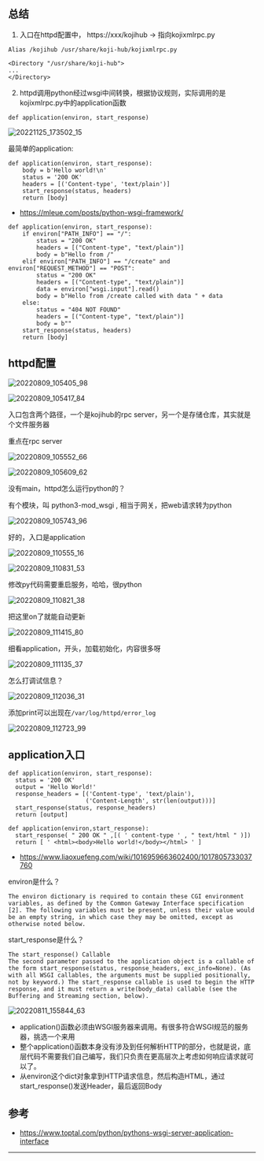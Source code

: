 



## 总结

1. 入口在httpd配置中， https://xxx/kojihub -> 指向kojixmlrpc.py

```
Alias /kojihub /usr/share/koji-hub/kojixmlrpc.py

<Directory "/usr/share/koji-hub">
...
</Directory>
```

2. httpd调用python经过wsgi中间转换，根据协议规则，实际调用的是kojixmlrpc.py中的application函数

```
def application(environ, start_response)
```

![20221125_173502_15](image/20221125_173502_15.png)

最简单的application:

```
def application(environ, start_response):
    body = b'Hello world!\n'
    status = '200 OK'
    headers = [('Content-type', 'text/plain')]
    start_response(status, headers)
    return [body]
```


* <https://mleue.com/posts/python-wsgi-framework/>

```
def application(environ, start_response):
	if environ["PATH_INFO"] == "/":
		status = "200 OK"
		headers = [("Content-type", "text/plain")]
		body = b"Hello from /"
	elif environ["PATH_INFO"] == "/create" and environ["REQUEST_METHOD"] == "POST":
		status = "200 OK"
		headers = [("Content-type", "text/plain")]
		data = environ["wsgi.input"].read()
		body = b"Hello from /create called with data " + data
	else:
		status = "404 NOT FOUND"
		headers = [("Content-type", "text/plain")]
		body = b""
    start_response(status, headers)
    return [body]
```


## httpd配置

![20220809_105405_98](image/20220809_105405_98.png)

![20220809_105417_84](image/20220809_105417_84.png)

入口包含两个路径，一个是kojihub的rpc server，另一个是存储仓库，其实就是个文件服务器

重点在rpc server

![20220809_105552_66](image/20220809_105552_66.png)

![20220809_105609_62](image/20220809_105609_62.png)

没有main，httpd怎么运行python的？

有个模块，叫 python3-mod_wsgi , 相当于网关，把web请求转为python


![20220809_105743_96](image/20220809_105743_96.png)

好的，入口是application

![20220809_110555_16](image/20220809_110555_16.png)

![20220809_110831_53](image/20220809_110831_53.png)

修改py代码需要重启服务，哈哈，很python

![20220809_110821_38](image/20220809_110821_38.png)

把这里on了就能自动更新

![20220809_111415_80](image/20220809_111415_80.png)

细看application，开头，加载初始化，内容很多呀

![20220809_111135_37](image/20220809_111135_37.png)

怎么打调试信息？

![20220809_112036_31](image/20220809_112036_31.png)

添加print可以出现在```/var/log/httpd/error_log```

![20220809_112723_99](image/20220809_112723_99.png)


## application入口

```
def application(environ, start_response):  
  status = '200 OK'   
  output = 'Hello World!'  
  response_headers = [('Content-type', 'text/plain'),  
                      ('Content-Length', str(len(output)))]  
  start_response(status, response_headers)  
  return [output]  
```

```
def application(environ,start_response):
  start_response( " 200 OK " ,[( ' content-type ' , " text/html " )])
  return [ ' <html><body>Hello world!</body></html> ' ]
```


* <https://www.liaoxuefeng.com/wiki/1016959663602400/1017805733037760>

environ是什么？

```
The environ dictionary is required to contain these CGI environment variables, as defined by the Common Gateway Interface specification [2]. The following variables must be present, unless their value would be an empty string, in which case they may be omitted, except as otherwise noted below.
```


start_response是什么？

```
The start_response() Callable
The second parameter passed to the application object is a callable of the form start_response(status, response_headers, exc_info=None). (As with all WSGI callables, the arguments must be supplied positionally, not by keyword.) The start_response callable is used to begin the HTTP response, and it must return a write(body_data) callable (see the Buffering and Streaming section, below).
```

![20220811_155844_63](image/20220811_155844_63.png)

* application()函数必须由WSGI服务器来调用。有很多符合WSGI规范的服务器，挑选一个来用
* 整个application()函数本身没有涉及到任何解析HTTP的部分，也就是说，底层代码不需要我们自己编写，我们只负责在更高层次上考虑如何响应请求就可以了。
* 从environ这个dict对象拿到HTTP请求信息，然后构造HTML，通过start_response()发送Header，最后返回Body


## 参考

* <https://www.toptal.com/python/pythons-wsgi-server-application-interface>










---
